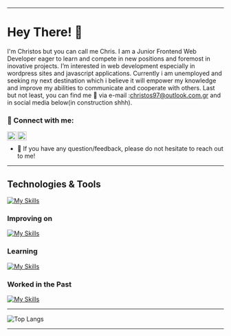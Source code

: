 ___
# Hey There! 👋

I'm Christos but you can call me Chris. I am a Junior Frontend Web Developer eager to learn and compete in new positions and foremost in inovative projects. I’m interested in web development especially in wordpress sites and javascript applications. Currently i am unemployed and seeking ny next destination which i believe it will empower my knowledge and improve my abilities to communicate and cooperate with others. Last but not least, you can find me 👀 via e-mail :christos97@outlook.com.gr and in social media below(in construction shhh).

### 🤝 Connect with me:

<a href="www.linkedin.com/in/christos-georgios-patronas-61b8841b4"><img align="left" src="https://raw.githubusercontent.com/yushi1007/yushi1007/main/images/linkedin.svg" alt="Christos Patronas | LinkedIn" width="21px"/></a>
<a href="https://www.instagram.com/chris_patronas/"><img align="left" src="https://raw.githubusercontent.com/yushi1007/yushi1007/main/images/instagram.svg" alt="Chris Patronas | Instagram" width="21px"/></a>
</br>
- 💬 If you have any question/feedback, please do not hesitate to reach out to me!

<!---
ChristosPatronas/ChristosPatronas is a ✨ special ✨ repository because its `README.md` (this file) appears on your GitHub profile.
You can click the Preview link to take a look at your changes.
--->

___


## Technologies & Tools 

[![My Skills](https://skillicons.dev/icons?i=js,html,css,express,nodejs,bootstrap,vscode)](https://skillicons.dev)

### Improving on

[![My Skills](https://skillicons.dev/icons?i=git,wordpress,docker,postman)](https://skillicons.dev)

### Learning 
[![My Skills](https://skillicons.dev/icons?i=react)](https://skillicons.dev)

### Worked in the Past

[![My Skills](https://skillicons.dev/icons?i=java,androidstudio)](https://skillicons.dev)
___

![Top Langs](https://github-readme-stats.vercel.app/api/top-langs/?username=ChristosPatronas&layout=compact)

___



